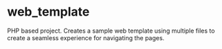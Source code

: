 # web_template
PHP based project. Creates a sample web template using multiple files to create a seamless experience for navigating the pages.
